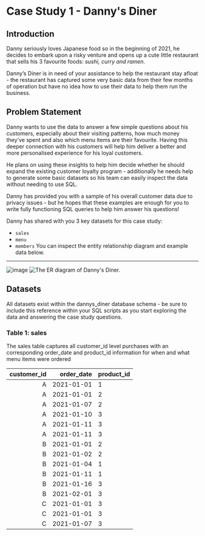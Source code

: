 # Case Study 1 - Danny's Diner

## Introduction

Danny seriously loves Japanese food so in the beginning of 2021, he decides to embark upon a risky venture and opens up a cute little restaurant that sells his 3 favourite foods: *sushi, curry and ramen*.

Danny’s Diner is in need of your assistance to help the restaurant stay afloat - the restaurant has captured some very basic data from their few months of operation but have no idea how to use their data to help them run the business.

## Problem Statement

Danny wants to use the data to answer a few simple questions about his customers, especially about their visiting patterns, how much money they’ve spent and also which menu items are their favourite. Having this deeper connection with his customers will help him deliver a better and more personalised experience for his loyal customers.

He plans on using these insights to help him decide whether he should expand the existing customer loyalty program - additionally he needs help to generate some basic datasets so his team can easily inspect the data without needing to use SQL.

Danny has provided you with a sample of his overall customer data due to privacy issues - but he hopes that these examples are enough for you to write fully functioning SQL queries to help him answer his questions!

Danny has shared with you 3 key datasets for this case study:

* `sales`
* `menu`
* `members`
You can inspect the entity relationship diagram and example data below.

----------
![image](https://user-images.githubusercontent.com/24557310/196964165-67363a15-c588-4932-955f-a4990de785b4.png)
<picture>
  <source media="(prefers-color-scheme: dark)" srcset="https://user-images.githubusercontent.com/24557310/196967037-b9680081-2202-423a-a04c-26cef55020f2.png
">
  <source media="(prefers-color-scheme: light)" srcset="https://user-images.githubusercontent.com/24557310/196966974-2b54fe5f-45e4-4e1b-a727-3a295b397a1d.png
">
  <img alt="The ER diagram of Danny's Diner." src="https://user-images.githubusercontent.com/24557310/196966909-e957ef08-2285-4dca-8cbc-a1b4ceaf048b.png
">
</picture>

## Datasets
All datasets exist within the dannys_diner database schema - be sure to include this reference within your SQL scripts as you start exploring the data and answering the case study questions.

### Table 1: sales
The sales table captures all customer_id level purchases with an corresponding order_date and product_id information for when and what menu items were ordered

|customer_id|order_date|product_id|
|----------:|---------:|----------|
|A	        |2021-01-01|1         |
|A        	|2021-01-01|2         |
|A        	|2021-01-07|2         |
|A          |2021-01-10|3         |
|A        	|2021-01-11|3         |
|A        	|2021-01-11|3         |
|B        	|2021-01-01|2         |
|B        	|2021-01-02|2         |
|B        |2021-01-04  |1         |
|B        |2021-01-11  |1         |
|B        |2021-01-16  |3         |
|B        |2021-02-01  |3         |
|C        |2021-01-01  |3         |
|C        |2021-01-01  |3         |
|C        |2021-01-07  |3         |
